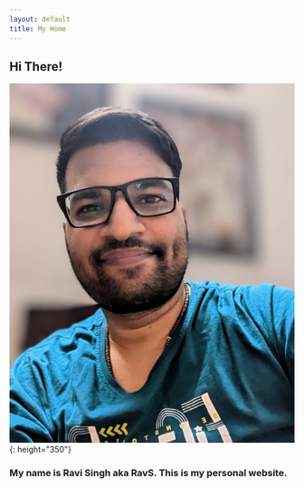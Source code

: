 ```yaml
---
layout: default
title: My Home
---
```


## Hi There!

![RavS](assets/blog-ravs.jpg){: height="350"}

### My name is Ravi Singh aka RavS. This is my personal website.
